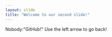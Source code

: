 ```yaml
---
layout: slide
title: "Welcome to our second slide!"
---
```

Nobody:"GitHub!"
Use the left arrow to go back!
